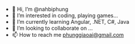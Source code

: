 - 👋 Hi, I’m @nahbiphung
- 👀 I’m interested in coding, playing games...
- 🌱 I’m currently learning Angular, .NET, C#, Java
- 💞️ I’m looking to collaborate on ...
- 📫 How to reach me phunggiaoai@gmail.com

<!---
nahbiphung/nahbiphung is a ✨ special ✨ repository because its `README.md` (this file) appears on your GitHub profile.
You can click the Preview link to take a look at your changes.
--->
